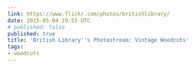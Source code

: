 ```yaml
---
link: https://www.flickr.com/photos/britishlibrary/
date: 2015-05-04 19:53 UTC
# published: false
published: true
title: 'British Library''s Photostream: Vintage Woodcuts'
tags:
- woodcuts
---
```



